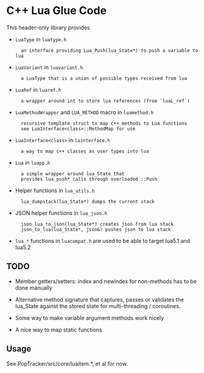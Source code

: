 # C++ Lua Glue Code

This header-only library provides

* `LuaType` in `luatype.h`

        an interface providing Lua_Push(lua_State*) to push a variable to lua

* `LuaVariant` in `luavariant.h`

        a LuaType that is a union of possible types received from lua

* `LuaRef` in `luaref.h`

        a wrapper around int to store lua references (from `luaL_ref`)

* `LuaMethodWrapper` and `LUA_METHOD` macro in `luamethod.h`

        recursive template struct to map c++ methods to Lua functions
        see LuaInterface<class>::MethodMap for use

* `LuaInterface<class>` in `lainterface.h`

        a way to map c++ classes as user types into lua

* `Lua` in `luapp.h`

        a simple wrapper around lua_State that
        provides lua_push* calls through overloaded ::Push

* Helper functions in `lua_utils.h`

        lua_dumpstack(lua_State*) dumps the current stack

* JSON helper functions in `lua_json.h`

        json lua_to_json(lua_State*) creates json from lua stack
        json_to_lua(lua_State*, json&) pushes json to lua stack

* `lua_*` functions in `luacompat.h` are used to be able to target lua5.1 and lua5.2


## TODO

* Member getters/setters: index and newindex for non-methods has to be done manually

* Alternative method signature that captures, passes or validates the lua_State against the stored state for
  multi-threading / coroutines.

* Some way to make variable argument methods work nicely

* A nice way to map static functions


## Usage

See PopTracker/src/core/luaitem.*, et al for now.
